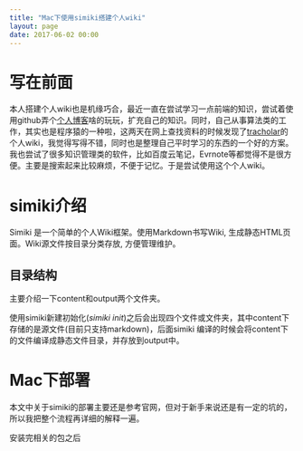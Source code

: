 ```yaml
---
title: "Mac下使用simiki搭建个人wiki"
layout: page
date: 2017-06-02 00:00
---
```


# 写在前面
本人搭建个人wiki也是机缘巧合，最近一直在尝试学习一点前端的知识，尝试着使用github弄个[个人博客](https://sthsf.github.io/)啥的玩玩，扩充自己的知识。同时，自己从事算法类的工作，其实也是程序猿的一种啦，这两天在网上查找资料的时候发现了[tracholar](https://tracholar.github.io/wiki/)的个人wiki，我觉得写得不错，同时也是整理自己平时学习的东西的一个好的方案。我也尝试了很多知识管理类的软件，比如百度云笔记，Evrnote等都觉得不是很方便。主要是搜索起来比较麻烦，不便于记忆。于是尝试使用这个个人wiki。

# simiki介绍
Simiki 是一个简单的个人Wiki框架。使用Markdown书写Wiki, 生成静态HTML页面。Wiki源文件按目录分类存放, 方便管理维护。

## 目录结构
主要介绍一下content和output两个文件夹。

使用simiki新建初始化(_simiki init_)之后会出现四个文件或文件夹，其中content下存储的是源文件(目前只支持markdown)，后面simiki
编译的时候会将content下的文件编译成静态文件目录，并存放到output中。



# Mac下部署
本文中关于simiki的部署主要还是参考官网，但对于新手来说还是有一定的坑的，所以我把整个流程再详细的解释一遍。

安装完相关的包之后
